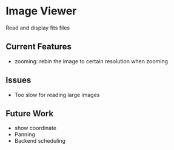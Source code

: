 # Image Viewer
Read and display fits files

## Current Features
* zooming: rebin the image to certain resolution when zooming

## Issues
* Too slow for reading large images

## Future Work
* show coordinate 
* Panning
* Backend scheduling
